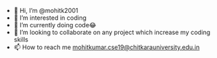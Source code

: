 - 👋 Hi, I’m @mohitk2001
- 👀 I’m interested in coding 
- 🌱 I’m currently doing code😂
- 💞️ I’m looking to collaborate on any project which increase my coding skills
- 📫 How to reach me mohitkumar.cse19@chitkarauniversity.edu.in
